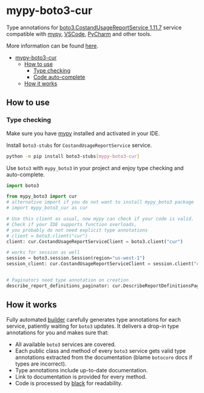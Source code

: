 # mypy-boto3-cur

Type annotations for
[boto3.CostandUsageReportService 1.11.7](https://boto3.amazonaws.com/v1/documentation/api/1.11.7/reference/services/cur.html#CostandUsageReportService) service
compatible with [mypy](https://github.com/python/mypy), [VSCode](https://code.visualstudio.com/),
[PyCharm](https://www.jetbrains.com/pycharm/) and other tools.

More information can be found [here](https://vemel.github.io/mypy_boto3/).

- [mypy-boto3-cur](#mypy-boto3-cur)
  - [How to use](#how-to-use)
    - [Type checking](#type-checking)
    - [Code auto-complete](#code-auto-complete)
  - [How it works](#how-it-works)

## How to use

### Type checking

Make sure you have [mypy](https://github.com/python/mypy) installed and activated in your IDE.

Install `boto3-stubs` for `CostandUsageReportService` service.

```bash
python -m pip install boto3-stubs[mypy-boto3-cur]
```

Use `boto3` with `mypy_boto3` in your project and enjoy type checking and auto-complete.

```python
import boto3

from mypy_boto3 import cur
# alternative import if you do not want to install mypy_boto3 package
# import mypy_boto3_cur as cur

# Use this client as usual, now mypy can check if your code is valid.
# Check if your IDE supports function overloads,
# you probably do not need explicit type annotations
# client = boto3.client("cur")
client: cur.CostandUsageReportServiceClient = boto3.client("cur")

# works for session as well
session = boto3.session.Session(region="us-west-1")
session_client: cur.CostandUsageReportServiceClient = session.client("cur")


# Paginators need type annotation on creation
describe_report_definitions_paginator: cur.DescribeReportDefinitionsPaginator = client.get_paginator("describe_report_definitions")
```

## How it works

Fully automated [builder](https://github.com/vemel/mypy_boto3) carefully generates
type annotations for each service, patiently waiting for `boto3` updates. It delivers
a drop-in type annotations for you and makes sure that:

- All available `boto3` services are covered.
- Each public class and method of every `boto3` service gets valid type annotations
  extracted from the documentation (blame `botocore` docs if types are incorrect).
- Type annotations include up-to-date documentation.
- Link to documentation is provided for every method.
- Code is processed by [black](https://github.com/psf/black) for readability.
